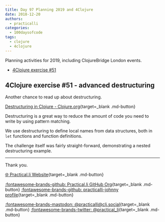 ```yaml
---
title: Day 97 Planning 2019 and 4Clojure
date: 2018-12-20
authors:
  - practicalli
categories:
  - 100daysofcode
tags:
  - clojure
  - 4clojure
---
```


Planning activities for 2019, including ClojureBridge London events.

- [4Clojure exercise #51](https://github.com/practicalli/four-clojure/commit/003fcabec954eed8005feff989136681a36b7026)

<!-- more -->

## 4Clojure exercise #51 - advanced destructuring

Another chance to read up about destructuring.

[Destructuring in Clojure - Clojure.org](https://clojure.org/guides/destructuring){target=_blank .md-button}

Destructuring is a great way to reduce the amount of code you need to write by using pattern matching.

We use destructuring to define local names from data structures, both in `let` functions and function definitions.

The challenge itself was fairly straight-forward, demonstrating a nested destructuring example.

---
Thank you.

[:globe_with_meridians: Practical.li Website](https://practical.li){target=_blank .md-button}

[:fontawesome-brands-github: Practical.li GitHub Org](https://github.com/practicalli){target=_blank .md-button}
[:fontawesome-brands-github: practicalli-johnny profile](https://github.com/practicalli-johnny){target=_blank .md-button}

[:fontawesome-brands-mastodon: @practicalli@clj.social](https://clj.social/@practicalli){target=_blank .md-button}
[:fontawesome-brands-twitter: @practical_li](https://twitter.com/practcial_li){target=_blank .md-button}

